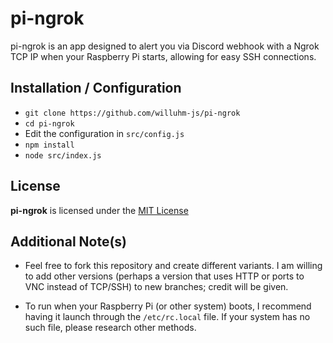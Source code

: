 # pi-ngrok
pi-ngrok is an app designed to alert you via Discord webhook with a Ngrok TCP IP when your Raspberry Pi starts, allowing for easy SSH connections.

## Installation / Configuration
* `git clone https://github.com/willuhm-js/pi-ngrok`
* `cd pi-ngrok`
* Edit the configuration in `src/config.js`
* `npm install`
* `node src/index.js`

## License
**pi-ngrok** is licensed under the [MIT License](https://github.com/willuhm-js/pi-ngrok/blob/master/LICENSE)

## Additional Note(s)
* Feel free to fork this repository and create different variants. I am willing to add other versions (perhaps a version that uses HTTP or ports to VNC instead of TCP/SSH) to new branches; credit will be given.

* To run when your Raspberry Pi (or other system) boots, I recommend having it launch through the `/etc/rc.local` file. If your system has no such file, please research other methods.
